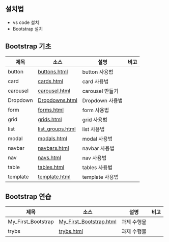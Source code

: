 ## 설치법
- vs code 설치
- Bootstrap 설치

## Bootstrap 기초
| 제목 | 소스 | 설명 | 비고|
| --- | --- | --- | --- |
| button |[buttons.html](./docs/bootstraps/buttons.html)| button 사용법 | |
| card |[cards.html](./docs/bootstraps/cards.html)| card 사용법 | |
| carousel |[carousel.html](./docs/bootstraps/carousel.html)| carousel 만들기 | |
| Dropdown |[Dropdowns.html](./docs/bootstraps/Dropdowns.html)| Dropdown 사용법 | |
| form |[forms.html](./docs/bootstraps/forms.html)| form 사용법 | |
| grid |[grids.html](./docs/bootstraps/grids.html)| grid 사용법 | |
| list |[list_groups.html](./docs/bootstraps/list_groups.html)| list 사용법| |
| modal |[modals.html](./docs/bootstraps/modals.html)| modal 사용법 | |
| navbar |[navbars.html](./docs/bootstraps/navbars.html)|navbar 사용법 | |
| nav |[navs.html](./docs/bootstraps/navs.html)| nav 사용법 | |
| table |[tables.html](./docs/bootstraps/tables.html)| tables 사용법 | |
| template |[template.html](./docs/bootstraps/template.html)| template 사용법 | |

## Bootstrap 연습
| 제목 | 소스 | 설명 | 비고|
| --- | --- | --- | --- |
| My_First_Bootstrap|[My_First_Bootstrap.html](./docs/bootstraps/cases/My_First_Bootstrap.html)| 과제 수행물 | |
| trybs |[trybs.html](./docs/bootstraps/cases/trybs.html)| 과제 수행물 | |



